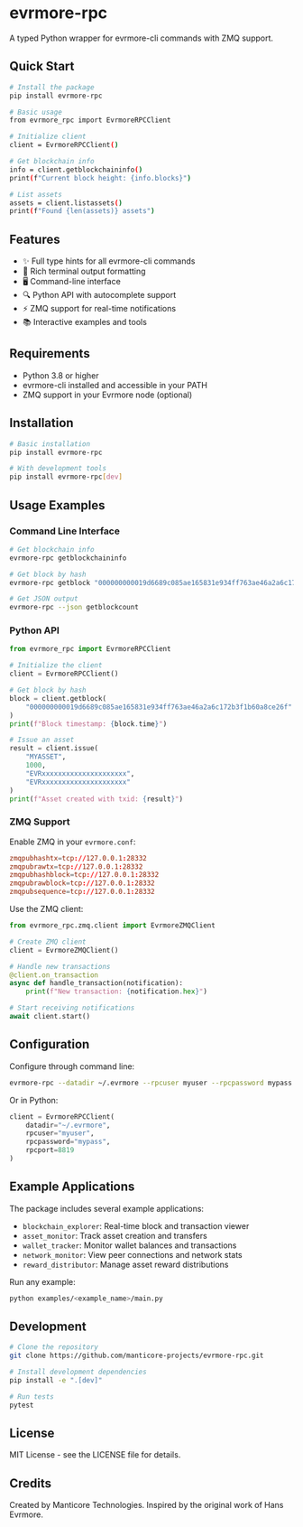 # evrmore-rpc

A typed Python wrapper for evrmore-cli commands with ZMQ support.

## Quick Start

```bash
# Install the package
pip install evrmore-rpc

# Basic usage
from evrmore_rpc import EvrmoreRPCClient

# Initialize client
client = EvrmoreRPCClient()

# Get blockchain info
info = client.getblockchaininfo()
print(f"Current block height: {info.blocks}")

# List assets
assets = client.listassets()
print(f"Found {len(assets)} assets")
```

## Features

- ✨ Full type hints for all evrmore-cli commands
- 🎨 Rich terminal output formatting
- 🖥️ Command-line interface
- 🔍 Python API with autocomplete support
- ⚡ ZMQ support for real-time notifications
- 📚 Interactive examples and tools

## Requirements

- Python 3.8 or higher
- evrmore-cli installed and accessible in your PATH
- ZMQ support in your Evrmore node (optional)

## Installation

```bash
# Basic installation
pip install evrmore-rpc

# With development tools
pip install evrmore-rpc[dev]
```

## Usage Examples

### Command Line Interface

```bash
# Get blockchain info
evrmore-rpc getblockchaininfo

# Get block by hash
evrmore-rpc getblock "000000000019d6689c085ae165831e934ff763ae46a2a6c172b3f1b60a8ce26f"

# Get JSON output
evrmore-rpc --json getblockcount
```

### Python API

```python
from evrmore_rpc import EvrmoreRPCClient

# Initialize the client
client = EvrmoreRPCClient()

# Get block by hash
block = client.getblock(
    "000000000019d6689c085ae165831e934ff763ae46a2a6c172b3f1b60a8ce26f"
)
print(f"Block timestamp: {block.time}")

# Issue an asset
result = client.issue(
    "MYASSET",
    1000,
    "EVRxxxxxxxxxxxxxxxxxxxxx",
    "EVRxxxxxxxxxxxxxxxxxxxxx"
)
print(f"Asset created with txid: {result}")
```

### ZMQ Support

Enable ZMQ in your `evrmore.conf`:

```conf
zmqpubhashtx=tcp://127.0.0.1:28332
zmqpubrawtx=tcp://127.0.0.1:28332
zmqpubhashblock=tcp://127.0.0.1:28332
zmqpubrawblock=tcp://127.0.0.1:28332
zmqpubsequence=tcp://127.0.0.1:28332
```

Use the ZMQ client:

```python
from evrmore_rpc.zmq.client import EvrmoreZMQClient

# Create ZMQ client
client = EvrmoreZMQClient()

# Handle new transactions
@client.on_transaction
async def handle_transaction(notification):
    print(f"New transaction: {notification.hex}")

# Start receiving notifications
await client.start()
```

## Configuration

Configure through command line:
```bash
evrmore-rpc --datadir ~/.evrmore --rpcuser myuser --rpcpassword mypass getinfo
```

Or in Python:
```python
client = EvrmoreRPCClient(
    datadir="~/.evrmore",
    rpcuser="myuser",
    rpcpassword="mypass",
    rpcport=8819
)
```

## Example Applications

The package includes several example applications:

- `blockchain_explorer`: Real-time block and transaction viewer
- `asset_monitor`: Track asset creation and transfers
- `wallet_tracker`: Monitor wallet balances and transactions
- `network_monitor`: View peer connections and network stats
- `reward_distributor`: Manage asset reward distributions

Run any example:
```bash
python examples/<example_name>/main.py
```

## Development

```bash
# Clone the repository
git clone https://github.com/manticore-projects/evrmore-rpc.git

# Install development dependencies
pip install -e ".[dev]"

# Run tests
pytest
```

## License

MIT License - see the LICENSE file for details.

## Credits

Created by Manticore Technologies. Inspired by the original work of Hans Evrmore. 